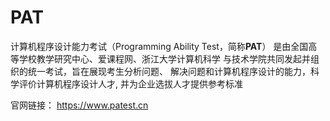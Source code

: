 # PAT 
计算机程序设计能力考试（Programming Ability Test，简称**PAT**） 是由全国高等学校教学研究中心、爱课程网、浙江大学计算机科学 与技术学院共同发起并组织的统一考试，旨在展现考生分析问题、 解决问题和计算机程序设计的能力，科学评价计算机程序设计人才, 并为企业选拔人才提供参考标准

官网链接： https://www.patest.cn

